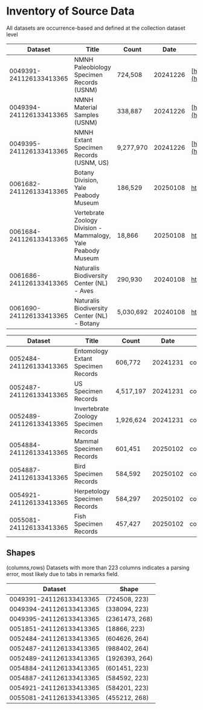 # Inventory of Source Data
All datasets are occurrence-based and defined at the collection dataset level

| Dataset                 | Title                                                        | Count     | Date     | DOI                                                                      | URL                                                               |
|-------------------------|--------------------------------------------------------------|-----------|----------|--------------------------------------------------------------------------| ----------------------------------------------------------------- |
| 0049391-241126133413365 | NMNH Paleobiology Specimen Records (USNM)                    | 724,508   | 20241226 | [https://doi.org/10.15468/dl.ws2uf3](https://doi.org/10.15468/dl.ws2uf3) | https://www.gbif.org/dataset/c8681cc2-9d0a-4c5f-b620-5c753abfe2bc |
| 0049394-241126133413365 | NMNH Material Samples (USNM)                                 | 338,887   | 20241226 | [https://doi.org/10.15468/dl.ycwxgd](https://doi.org/10.15468/dl.ycwxgd) | https://www.gbif.org/dataset/26098c25-8f7f-4c71-97ac-1d3db181c65e |
| 0049395-241126133413365 | NMNH Extant Specimen Records (USNM, US)                      | 9,277,970 | 20241226 | [https://doi.org/10.15468/dl.42mnjx](https://doi.org/10.15468/dl.42mnjx) | https://www.gbif.org/dataset/821cc27a-e3bb-4bc5-ac34-89ada245069d |
| 0061682-241126133413365 | Botany Division, Yale Peabody Museum                         | 186,529   | 20250108 | https://doi.org/10.15468/dl.twf535  | https://www.gbif.org/dataset/0061682-241126133413365 |
| 0061684-241126133413365 | Vertebrate Zoology Division - Mammalogy, Yale Peabody Museum | 18,866    | 20250108 | https://doi.org/10.15468/dl.shrths  | https://www.gbif.org/dataset/0061684-241126133413365 |
| 0061686-241126133413365 | Naturalis Biodiversity Center (NL) - Aves                    | 290,930   | 20240108 | https://doi.org/10.15468/dl.u5tv27  | https://www.gbif.org/dataset/0061686-241126133413365 |
| 0061690-241126133413365 | Naturalis Biodiversity Center (NL) - Botany                  | 5,030,692 | 20240108 | https://doi.org/10.15468/dl.4ze7ns  | https://www.gbif.org/dataset/0061690-241126133413365 |


| Dataset                 | Title                                 | Count     | Date     | Filter         | Value | DOI                                |
| ----------------------- | ------------------------------------- |-----------| -------- | -------------- | ----- | ---------------------------------- |
| 0052484-241126133413365 | Entomology Extant Specimen Records    | 606,772   | 20241231 | collectionCode | ent   | https://doi.org/10.15468/dl.ptewed |
| 0052487-241126133413365 | US Specimen Records                   | 4,517,197 | 20241231 | collectionCode | us    | https://doi.org/10.15468/dl.wttrju |
| 0052489-241126133413365 | Invertebrate Zoology Specimen Records | 1,926,624 | 20241231 | collectionCode | iz    | https://doi.org/10.15468/dl.fya67r |
| 0054884-241126133413365 | Mammal Specimen Records               | 601,451   | 20250102 | collectionCode | mamm  | https://doi.org/10.15468/dl.dys66y |
| 0054887-241126133413365 | Bird Specimen Records                 | 584,592   | 20250102 | collectionCode | birds | https://doi.org/10.15468/dl.2en7ue |
| 0054921-241126133413365 | Herpetology Specimen Records          | 584,297   | 20250102 | collectionCode | herp  | https://doi.org/10.15468/dl.rf2che |
| 0055081-241126133413365 | Fish Specimen Records                 | 457,427   | 20250102 | collectionCode | fish  | https://doi.org/10.15468/dl.34mb2x |

## Shapes
(columns,rows)
Datasets with more than 223 columns indicates a parsing error, most likely due to tabs in remarks field.

| Dataset                 | Shape |
|-------------------------| -- |
| 0049391-241126133413365 | (724508, 223) |
| 0049394-241126133413365 | (338094, 223) |
| 0049395-241126133413365 | (2361473, 268) |_
| 0051851-241126133413365 | (18866, 223) |
| 0052484-241126133413365 | (604626, 264) |
| 0052487-241126133413365 | (988402, 264) |
| 0052489-241126133413365 | (1926393, 264) |
| 0054884-241126133413365 | (601451, 223) |
| 0054887-241126133413365 | (584592, 223) |
| 0054921-241126133413365 | (584201, 223) |
| 0055081-241126133413365 | (455212, 268) |

